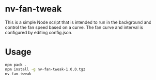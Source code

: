 # nv-fan-tweak

This is a simple Node script that is intended to run in the background and control the fan speed based on a curve. The fan curve and interval is configured by editing config.json.

# Usage

```sh
npm pack .
npm install -g nv-fan-tweak-1.0.0.tgz
nv-fan-tweak
```